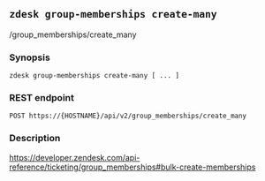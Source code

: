 ## `zdesk group-memberships create-many`

/group_memberships/create_many

### Synopsis

    zdesk group-memberships create-many [ ... ]

### REST endpoint

    POST https://{HOSTNAME}/api/v2/group_memberships/create_many

### Description

https://developer.zendesk.com/api-reference/ticketing/group_memberships#bulk-create-memberships

